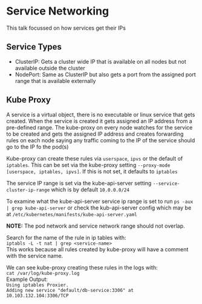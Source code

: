 # Service Networking

This talk focussed on how services get their IPs

## Service Types

- ClusterIP: Gets a cluster wide IP that is available on all nodes but not available outside the cluster
- NodePort: Same as ClusterIP but also gets a port from the assigned port range that is available externally  

## Kube Proxy

A service is a virtual object, there is no executable or linux service that gets created.  When the service is created it gets assigned an IP address from a pre-defined range.
The kube-proxy on every node watches for the service to be created and gets the assigned IP address and creates forwarding rules on each node saying any traffic coming to the IP of the service should go to the IP fo the pod(s)

Kube-proxy can create these rules via `userspace`, `ipvs` or the default of `iptables`.  This can be set via the kube-proxy setting `--proxy-mode [userspace, iptables, ipvs]`.  If this is not set, it defaults to `iptables`

The service IP range is set via the kube-api-server setting `--service-cluster-ip-range` which is by default `10.0.0.0/24`

To examine what the kube-api-server service ip range is set to run `ps -aux | grep kube-api-server` or check the kub-api-server config which may be at `/etc/kubernetes/manifests/kube-api-server.yaml`  

**NOTE:** The pod network and service network range should not overlap.

Search for the name of the rule in ip tables with:  
`iptabls -L -t nat | grep <service-name>`  
This works because all rules created by kube-proxy will have a comment with the service name.

We can see kube-proxy creating these rules in the logs with:  
`cat /var/log/kube-proxy.log`  
Example Output:  
`Using iptables Proxier.`  
`Adding new service "default/db-service:3306" at 10.103.132.104:3306/TCP`


